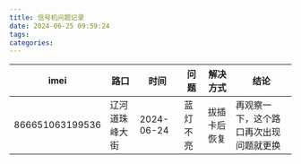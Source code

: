 ```yaml
---
title: 信号机问题记录
date: 2024-06-25 09:59:24
tags:
categories:
---
```






| imei            | 路口           | 时间       | 问题     | 解决方式     | 结论                                   |
| --------------- | -------------- | ---------- | -------- | ------------ | -------------------------------------- |
| 866651063199536 | 辽河道珠峰大街 | 2024-06-24 | 蓝灯不亮 | 拔插卡后恢复 | 再观察一下，这个路口再次出现问题就更换 |



